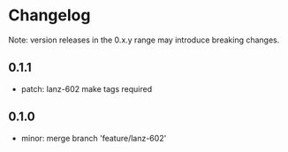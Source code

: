 # Changelog
Note: version releases in the 0.x.y range may introduce breaking changes.

## 0.1.1

- patch: lanz-602  make tags required

## 0.1.0

- minor: merge branch 'feature/lanz-602'
